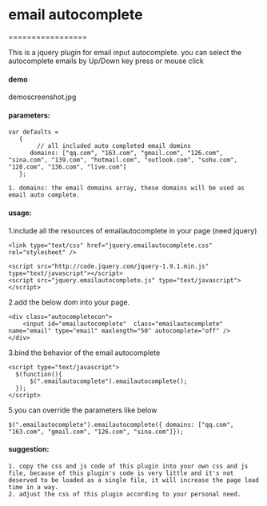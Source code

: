 # email autocomplete
=================

This is a jquery plugin for email input autocomplete. 
you can select the autocomplete emails by Up/Down key press or mouse click 

#### demo
demoscreenshot.jpg
#### parameters:
```
var defaults =
   {
        // all included auto completed email domins 
      domains: ["qq.com", "163.com", "gmail.com", "126.com", "sina.com", "139.com", "hotmail.com", "outlook.com", "sohu.com", "128.com", "136.com", "live.com"]
   };

1. domains: the email domains array, these domains will be used as email auto complete.
```
#### usage:
1.include all the resources of emailautocomplete in your page (need jquery)
```
<link type="text/css" href="jquery.emailautocomplete.css" rel="stylesheet" />

<script src="http://code.jquery.com/jquery-1.9.1.min.js" type="text/javascript"></script>
<script src="jquery.emailautocomplete.js" type="text/javascript"></script>
```
2.add the below dom into your page.
```
<div class="autocompletecon">
    <input id="emailautocomplete"  class="emailautocomplete" name="email" type="email" maxlength="50" autocomplete="off" />
</div>
```
3.bind the behavior of the email autocomplete
```
<script type="text/javascript">
  $(function(){
      $(".emailautocomplete").emailautocomplete();
  });
</script>
```
5.you can override the parameters like below
```
$(".emailautocomplete").emailautocomplete({ domains: ["qq.com", "163.com", "gmail.com", "126.com", "sina.com"]});
```
#### suggestion:
```
1. copy the css and js code of this plugin into your own css and js file, because of this plugin's code is very little and it's not deserved to be loaded as a single file, it will increase the page load time in a way.
2. adjust the css of this plugin according to your personal need.
```


